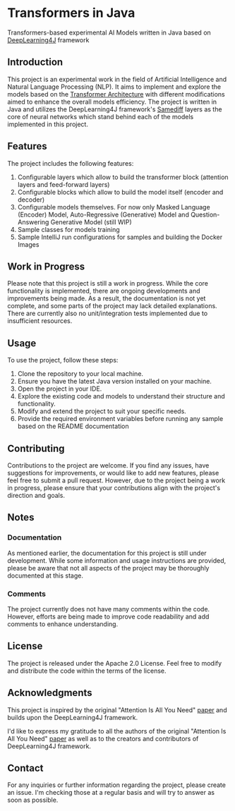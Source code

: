 # Transformers in Java

Transformers-based experimental AI Models written in Java based on [DeepLearning4J](https://deeplearning4j.konduit.ai/) framework


## Introduction

This project is an experimental work in the field of Artificial Intelligence and Natural Language Processing (NLP). It aims to implement 
and explore the models based on the [Transformer Architecture](https://en.wikipedia.org/wiki/Transformer_(machine_learning_model)) with 
different modifications aimed to enhance the overall models efficiency. The project is written in Java and utilizes the DeepLearning4J 
framework's [Samediff](https://deeplearning4j.konduit.ai/samediff/tutorials/quickstart) layers as the core of neural networks which 
stand behind each of the models implemented in this project.


## Features

The project includes the following features:

1. Configurable layers which allow to build the transformer block (attention layers and feed-forward layers)
2. Configurable blocks which allow to build the model itself (encoder and decoder)
3. Configurable models themselves. For now only Masked Language (Encoder) Model, Auto-Regressive (Generative) Model and 
   Question-Answering Generative Model (still WIP)
4. Sample classes for models training
5. Sample IntelliJ run configurations for samples and building the Docker Images


## Work in Progress

Please note that this project is still a work in progress. While the core functionality is implemented, there are ongoing developments 
and improvements being made. As a result, the documentation is not yet complete, and some parts of the project may lack detailed explanations.
There are currently also no unit/integration tests implemented due to insufficient resources.


## Usage

To use the project, follow these steps:

1. Clone the repository to your local machine.
2. Ensure you have the latest Java version installed on your machine.
3. Open the project in your IDE.
4. Explore the existing code and models to understand their structure and functionality.
5. Modify and extend the project to suit your specific needs.
6. Provide the required environment variables before running any sample based on the README documentation 


## Contributing

Contributions to the project are welcome. If you find any issues, have suggestions for improvements, or would like to add new features, 
please feel free to submit a pull request. However, due to the project being a work in progress, please ensure that your contributions 
align with the project's direction and goals.


## Notes

### Documentation 
As mentioned earlier, the documentation for this project is still under development. While some information and usage instructions are provided, please be aware that not all aspects of the project may be thoroughly documented at this stage.

### Comments 
The project currently does not have many comments within the code. However, efforts are being made to improve code readability and add comments to enhance understanding.

## License

The project is released under the Apache 2.0 License. Feel free to modify and distribute the code within the terms of the license.

## Acknowledgments

This project is inspired by the original "Attention Is All You Need" [paper](https://arxiv.org/abs/1706.03762) and builds upon the DeepLearning4J 
framework. 

I'd like to express my gratitude to all the authors of the original "Attention Is All You Need" [paper](https://arxiv.org/abs/1706.03762)
as well as to the creators and contributors of DeepLearning4J framework.

## Contact

For any inquiries or further information regarding the project, please create an issue. I'm checking those at a regular basis and will 
try to answer as soon as possible.